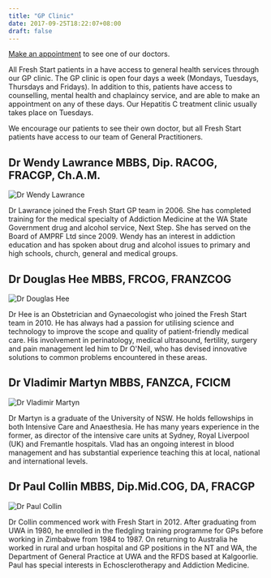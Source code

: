 ```yaml
---
title: "GP Clinic"
date: 2017-09-25T18:22:07+08:00
draft: false
---
```


[Make an appointment](/contact/contact) to see one of our doctors.

All Fresh Start patients in a have access to general health services through our GP clinic. The GP clinic is open four days a week (Mondays, Tuesdays, Thursdays and Fridays). In addition to this, patients have access to counselling, mental health and chaplaincy service, and are able to make an appointment on any of these days. Our Hepatitis C treatment clinic usually takes place on Tuesdays.

We encourage our patients to see their own doctor, but all Fresh Start patients have access to our team of General Practitioners.

## Dr Wendy Lawrance MBBS, Dip. RACOG, FRACGP, Ch.A.M.

![Dr Wendy Lawrance](/img/Wendy-Lawrance.jpg)

Dr Lawrance joined the Fresh Start GP team in 2006. She has completed training for the medical specialty of Addiction Medicine at the WA State Government drug and alcohol service, Next Step. She has served on the Board of AMPRF Ltd since 2009. Wendy has an interest in addiction education and has spoken about drug and alcohol issues to primary and high schools, church, general and medical groups.


## Dr Douglas Hee MBBS, FRCOG, FRANZCOG

![Dr Douglas Hee](/img/Douglas-Hee.jpg)

Dr Hee is an Obstetrician and Gynaecologist who joined the Fresh Start team in 2010. He has always had a passion for utilising science and technology to improve the scope and quality of patient-friendly medical care. His involvement in perinatology, medical ultrasound, fertility, surgery and pain management led him to Dr O'Neil, who has devised innovative solutions to common problems encountered in these areas.


## Dr Vladimir Martyn MBBS, FANZCA, FCICM

![Dr Vladimir Martyn](/img/Vlad-Martyn.jpg)

Dr Martyn is a graduate of the University of NSW. He holds fellowships in both Intensive Care and Anaesthesia. He has many years experience in the former, as director of the intensive care units at Sydney, Royal Liverpool (UK) and Fremantle hospitals. Vlad has an ongoing interest in blood management and has substantial experience teaching this at local, national and international levels.


## Dr Paul Collin MBBS, Dip.Mid.COG, DA, FRACGP

![Dr Paul Collin](/img/Paul-Collin.jpg)

Dr Collin commenced work with Fresh Start in 2012. After graduating from UWA in 1980, he enrolled in the fledgling training programme for GPs before working in Zimbabwe from 1984 to 1987. On returning to Australia he worked in rural and urban hospital and GP positions in the NT and WA, the Department of General Practice at UWA and the RFDS based at Kalgoorlie. Paul has special interests in Echosclerotherapy and Addiction Medicine.

